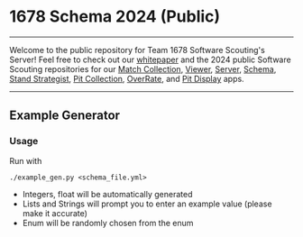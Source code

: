 # 1678 Schema 2024 (Public)
___
Welcome to the public repository for Team 1678 Software Scouting's Server! Feel free to check out our [whitepaper](https://www.citruscircuits.org/uploads/6/9/3/4/6934550/2023_whitepaper.pdf) and the 2024 public Software Scouting repositories for our [Match Collection](https://github.com/frc1678/match-collection-2024-public), [Viewer](https://github.com/frc1678/viewer-2024-public), [Server](https://github.com/frc1678/server-2024-public), [Schema](https://github.com/frc1678/schema-2024-public), [Stand Strategist](https://github.com/frc1678/stand-strategist-2024-public), [Pit Collection](https://github.com/frc1678/pit-collection-2024-public), [OverRate](https://github.com/frc1678/overrate-2024-public), and [Pit Display](https://github.com/frc1678/pit-display-2024-public) apps.
___

## Example Generator

### Usage
Run with
```
./example_gen.py <schema_file.yml>
```

- Integers, float will be automatically generated
- Lists and Strings will prompt you to enter an example value (please make it accurate)
- Enum will be randomly chosen from the enum
